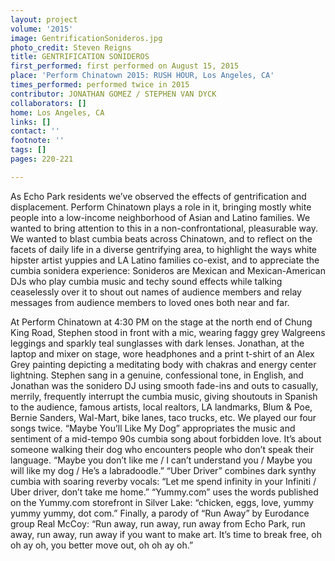 ```yaml
---
layout: project
volume: '2015'
image: GentrificationSonideros.jpg
photo_credit: Steven Reigns
title: GENTRIFICATION SONIDEROS
first_performed: first performed on August 15, 2015
place: 'Perform Chinatown 2015: RUSH HOUR, Los Angeles, CA'
times_performed: performed twice in 2015
contributor: JONATHAN GOMEZ / STEPHEN VAN DYCK
collaborators: []
home: Los Angeles, CA
links: []
contact: ''
footnote: ''
tags: []
pages: 220-221

---
```


As Echo Park residents we’ve observed the effects of gentrification and displacement. Perform Chinatown plays a role in it, bringing mostly white people into a low-income neighborhood of Asian and Latino families. We wanted to bring attention to this in a non-confrontational, pleasurable way. We wanted to blast cumbia beats across Chinatown, and to reflect on the facets of daily life in a diverse gentrifying area, to highlight the ways white hipster artist yuppies and LA Latino families co-exist, and to appreciate the cumbia sonidera experience: Sonideros are Mexican and Mexican-American DJs who play cumbia music and techy sound effects while talking ceaselessly over it to shout out names of audience members and relay messages from audience members to loved ones both near and far.

At Perform Chinatown at 4:30 PM on the stage at the north end of Chung King Road, Stephen stood in front with a mic, wearing faggy grey Walgreens leggings and sparkly teal sunglasses with dark lenses. Jonathan, at the laptop and mixer on stage, wore headphones and a print t-shirt of an Alex Grey painting depicting a meditating body with chakras and energy center lightning. Stephen sang in a genuine, confessional tone, in English, and Jonathan was the sonidero DJ using smooth fade-ins and outs to casually, merrily, frequently interrupt the cumbia music, giving shoutouts in Spanish to the audience, famous artists, local realtors, LA landmarks, Blum & Poe, Bernie Sanders, Wal-Mart, bike lanes, taco trucks, etc. We played our four songs twice. “Maybe You’ll Like My Dog” appropriates the music and sentiment of a mid-tempo 90s cumbia song about forbidden love. It’s about someone walking their dog who encounters people who don’t speak their language. “Maybe you don’t like me / I can’t understand you / Maybe you will like my dog / He’s a labradoodle.” “Uber Driver” combines dark synthy cumbia with soaring reverby vocals: “Let me spend infinity in your Infiniti / Uber driver, don’t take me home.” “Yummy.com” uses the words published on the Yummy.com storefront in Silver Lake: “chicken, eggs, love, yummy yummy yummy, dot com.” Finally, a parody of “Run Away” by Eurodance group Real McCoy: “Run away, run away, run away from Echo Park, run away, run away, run away if you want to make art. It’s time to break free, oh oh ay oh, you better move out, oh oh ay oh.”
